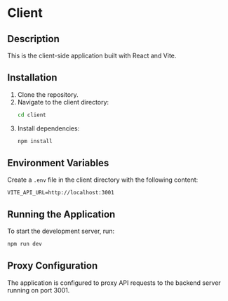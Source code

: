 # Client

## Description
This is the client-side application built with React and Vite.

## Installation
1. Clone the repository.
2. Navigate to the client directory:
   ```bash
   cd client
   ```
3. Install dependencies:
   ```bash
   npm install
   ```

## Environment Variables
Create a `.env` file in the client directory with the following content:

```
VITE_API_URL=http://localhost:3001
```

## Running the Application
To start the development server, run:
```bash
npm run dev
```

## Proxy Configuration
The application is configured to proxy API requests to the backend server running on port 3001.
